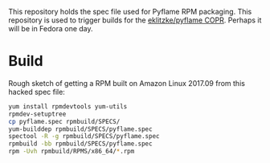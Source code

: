 This repository holds the spec file used for Pyflame RPM packaging. This
repository is used to trigger builds for the [eklitzke/pyflame
COPR](https://copr.fedorainfracloud.org/coprs/eklitzke/pyflame/). Perhaps it
will be in Fedora one day.

# Build

Rough sketch of getting a RPM built on Amazon Linux 2017.09 from this
hacked spec file:

```sh
yum install rpmdevtools yum-utils
rpmdev-setuptree
cp pyflame.spec rpmbuild/SPECS/
yum-builddep rpmbuild/SPECS/pyflame.spec
spectool -R -g rpmbuild/SPECS/pyflame.spec
rpmbuild -bb rpmbuild/SPECS/pyflame.spec
rpm -Uvh rpmbuild/RPMS/x86_64/*.rpm
```

